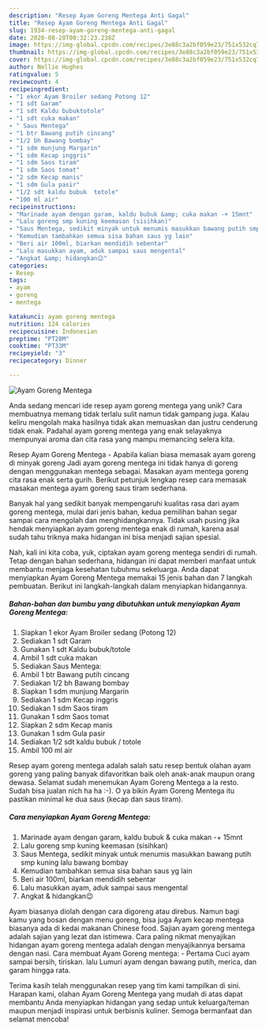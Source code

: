 ```yaml
---
description: "Resep Ayam Goreng Mentega Anti Gagal"
title: "Resep Ayam Goreng Mentega Anti Gagal"
slug: 1934-resep-ayam-goreng-mentega-anti-gagal
date: 2020-08-28T00:32:23.238Z
image: https://img-global.cpcdn.com/recipes/3e88c3a2bf059e23/751x532cq70/ayam-goreng-mentega-foto-resep-utama.jpg
thumbnail: https://img-global.cpcdn.com/recipes/3e88c3a2bf059e23/751x532cq70/ayam-goreng-mentega-foto-resep-utama.jpg
cover: https://img-global.cpcdn.com/recipes/3e88c3a2bf059e23/751x532cq70/ayam-goreng-mentega-foto-resep-utama.jpg
author: Nellie Hughes
ratingvalue: 5
reviewcount: 4
recipeingredient:
- "1 ekor Ayam Broiler sedang Potong 12"
- "1 sdt Garam"
- "1 sdt Kaldu bubuktotole"
- "1 sdt cuka makan"
- " Saus Mentega"
- "1 btr Bawang putih cincang"
- "1/2 bh Bawang bombay"
- "1 sdm munjung Margarin"
- "1 sdm Kecap inggris"
- "1 sdm Saos tiram"
- "1 sdm Saos tomat"
- "2 sdm Kecap manis"
- "1 sdm Gula pasir"
- "1/2 sdt kaldu bubuk  totole"
- "100 ml air"
recipeinstructions:
- "Marinade ayam dengan garam, kaldu bubuk &amp; cuka makan -+ 15mnt"
- "Lalu goreng smp kuning keemasan (sisihkan)"
- "Saus Mentega, sedikit minyak untuk menumis masukkan bawang putih smp kuning lalu bawang bombay"
- "Kemudian tambahkan semua sisa bahan saus yg lain"
- "Beri air 100ml, biarkan mendidih sebentar"
- "Lalu masukkan ayam, aduk sampai saus mengental"
- "Angkat &amp; hidangkan😉"
categories:
- Resep
tags:
- ayam
- goreng
- mentega

katakunci: ayam goreng mentega 
nutrition: 124 calories
recipecuisine: Indonesian
preptime: "PT28M"
cooktime: "PT33M"
recipeyield: "3"
recipecategory: Dinner

---
```



![Ayam Goreng Mentega](https://img-global.cpcdn.com/recipes/3e88c3a2bf059e23/751x532cq70/ayam-goreng-mentega-foto-resep-utama.jpg)

Anda sedang mencari ide resep ayam goreng mentega yang unik? Cara membuatnya memang tidak terlalu sulit namun tidak gampang juga. Kalau keliru mengolah maka hasilnya tidak akan memuaskan dan justru cenderung tidak enak. Padahal ayam goreng mentega yang enak selayaknya mempunyai aroma dan cita rasa yang mampu memancing selera kita.

Resep Ayam Goreng Mentega - Apabila kalian biasa memasak ayam goreng di minyak goreng Jadi ayam goreng mentega ini tidak hanya di goreng dengan menggunakan mentega sebagai. Masakan ayam mentega goreng cita rasa enak serta gurih. Berikut petunjuk lengkap resep cara memasak masakan mentega ayam goreng saus tiram sederhana.

Banyak hal yang sedikit banyak mempengaruhi kualitas rasa dari ayam goreng mentega, mulai dari jenis bahan, kedua pemilihan bahan segar sampai cara mengolah dan menghidangkannya. Tidak usah pusing jika hendak menyiapkan ayam goreng mentega enak di rumah, karena asal sudah tahu triknya maka hidangan ini bisa menjadi sajian spesial.


Nah, kali ini kita coba, yuk, ciptakan ayam goreng mentega sendiri di rumah. Tetap dengan bahan sederhana, hidangan ini dapat memberi manfaat untuk membantu menjaga kesehatan tubuhmu sekeluarga. Anda dapat menyiapkan Ayam Goreng Mentega memakai 15 jenis bahan dan 7 langkah pembuatan. Berikut ini langkah-langkah dalam menyiapkan hidangannya.

<!--inarticleads1-->

##### Bahan-bahan dan bumbu yang dibutuhkan untuk menyiapkan Ayam Goreng Mentega:

1. Siapkan 1 ekor Ayam Broiler sedang (Potong 12)
1. Sediakan 1 sdt Garam
1. Gunakan 1 sdt Kaldu bubuk/totole
1. Ambil 1 sdt cuka makan
1. Sediakan  Saus Mentega:
1. Ambil 1 btr Bawang putih cincang
1. Sediakan 1/2 bh Bawang bombay
1. Siapkan 1 sdm munjung Margarin
1. Sediakan 1 sdm Kecap inggris
1. Sediakan 1 sdm Saos tiram
1. Gunakan 1 sdm Saos tomat
1. Siapkan 2 sdm Kecap manis
1. Gunakan 1 sdm Gula pasir
1. Sediakan 1/2 sdt kaldu bubuk / totole
1. Ambil 100 ml air


Resep ayam goreng mentega adalah salah satu resep bentuk olahan ayam goreng yang paling banyak difavoritkan baik oleh anak-anak maupun orang dewasa. Selamat sudah menemukan Ayam Goreng Mentega a la resto. Sudah bisa jualan nich ha ha :-). O ya bikin Ayam Goreng Mentega itu pastikan minimal ke dua saus (kecap dan saus tiram). 

<!--inarticleads2-->

##### Cara menyiapkan Ayam Goreng Mentega:

1. Marinade ayam dengan garam, kaldu bubuk &amp; cuka makan -+ 15mnt
1. Lalu goreng smp kuning keemasan (sisihkan)
1. Saus Mentega, sedikit minyak untuk menumis masukkan bawang putih smp kuning lalu bawang bombay
1. Kemudian tambahkan semua sisa bahan saus yg lain
1. Beri air 100ml, biarkan mendidih sebentar
1. Lalu masukkan ayam, aduk sampai saus mengental
1. Angkat &amp; hidangkan😉


Ayam biasanya diolah dengan cara digoreng atau direbus. Namun bagi kamu yang bosan dengan menu goreng, bisa juga Ayam kecap mentega biasanya ada di kedai makanan Chinese food. Sajian ayam goreng mentega adalah sajian yang lezat dan istimewa. Cara paling nikmat menyajikan hidangan ayam goreng mentega adalah dengan menyajikannya bersama dengan nasi. Cara membuat Ayam Goreng mentega: - Pertama Cuci ayam sampai bersih, tiriskan. lalu Lumuri ayam dengan bawang putih, merica, dan garam hingga rata. 

Terima kasih telah menggunakan resep yang tim kami tampilkan di sini. Harapan kami, olahan Ayam Goreng Mentega yang mudah di atas dapat membantu Anda menyiapkan hidangan yang sedap untuk keluarga/teman maupun menjadi inspirasi untuk berbisnis kuliner. Semoga bermanfaat dan selamat mencoba!
